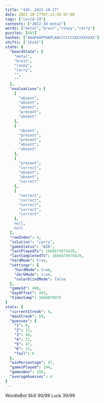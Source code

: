 ```yaml
---
title: "495: 2022-10-27"
date: 2022-10-27T07:12:55-07:00
tags: ["covid-19"]
contests: ["2022-10-metal"]
words: ["metal","brain","raspy","carry"]
puzzles: [495]
hashes: ["AAAPAAPPAAPCAACCCCCCXXXXXXXXXX"]
shifts: ["ihzai"]
state: {
  "boardState": [
    "metal",
    "brain",
    "raspy",
    "carry",
    "",
    ""
  ],
  "evaluations": [
    [
      "absent",
      "absent",
      "absent",
      "present",
      "absent"
    ],
    [
      "absent",
      "present",
      "present",
      "absent",
      "absent"
    ],
    [
      "present",
      "correct",
      "absent",
      "absent",
      "correct"
    ],
    [
      "correct",
      "correct",
      "correct",
      "correct",
      "correct"
    ],
    null,
    null
  ],
  "rowIndex": 4,
  "solution": "carry",
  "gameStatus": "WIN",
  "lastPlayedTs": 1666879975639,
  "lastCompletedTs": 1666879975639,
  "hardMode": true,
  "settings": {
    "hardMode": true,
    "darkMode": true,
    "colorblindMode": false
  },
  "gameId": 496,
  "dayOffset": 495,
  "timestamp": 1666879975
}
stats: {
  "currentStreak": 4,
  "maxStreak": 69,
  "guesses": {
    "1": 0,
    "2": 12,
    "3": 46,
    "4": 72,
    "5": 47,
    "6": 11,
    "fail": 6
  },
  "winPercentage": 97,
  "gamesPlayed": 194,
  "gamesWon": 188,
  "averageGuesses": 4
}
---
```

<!-- more -->
WordleBot
Skill 90/99
Luck 39/99
